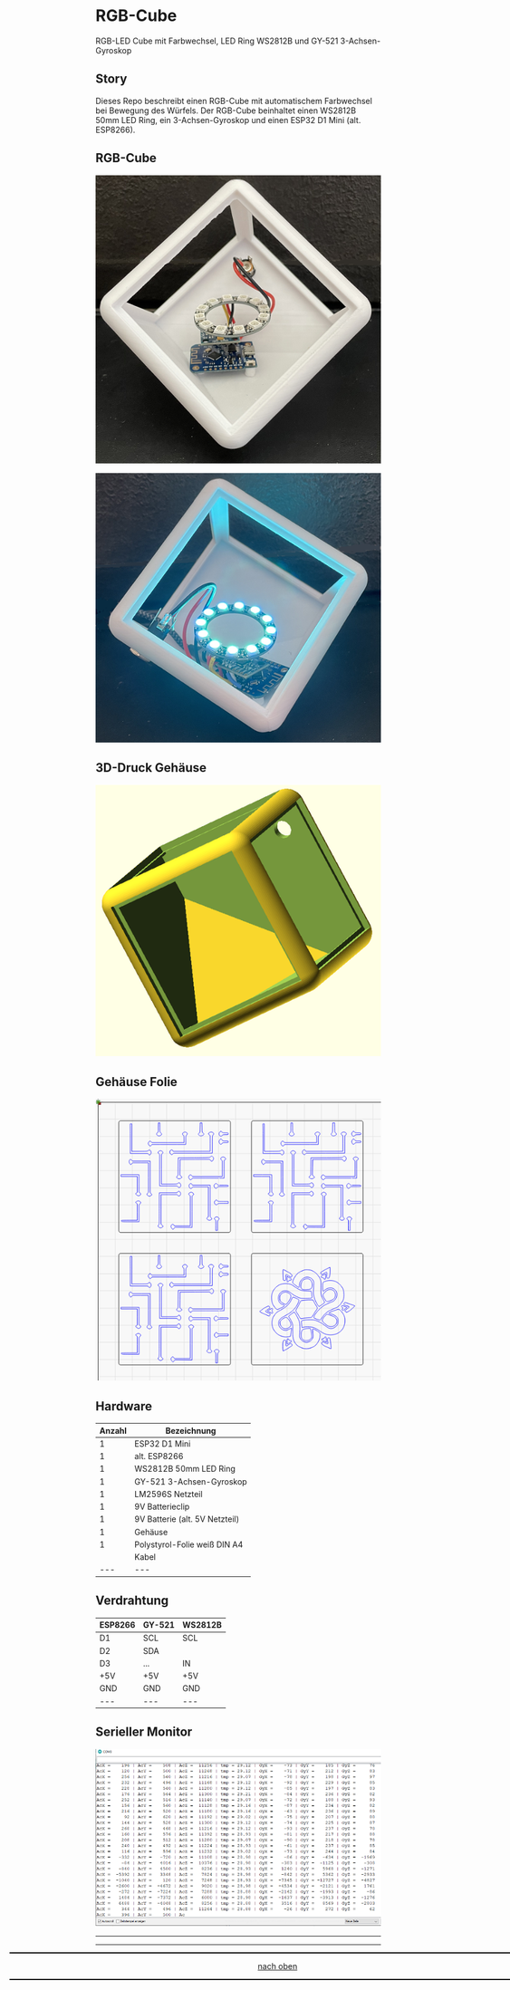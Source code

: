 <a name="oben"></a>

# RGB-Cube
RGB-LED Cube mit Farbwechsel, LED Ring WS2812B und GY-521 3-Achsen-Gyroskop

## Story
Dieses Repo beschreibt einen RGB-Cube mit automatischem Farbwechsel bei Bewegung des Würfels. Der RGB-Cube beinhaltet einen WS2812B 50mm LED Ring, ein  3-Achsen-Gyroskop und einen ESP32 D1 Mini (alt. ESP8266).

## RGB-Cube
![Bild](pic/RGB-Cube2.png)

![Bild](pic/RGB-Cube3.png)


## 3D-Druck Gehäuse
![Bild](pic/RGB-Cube.png)

## Gehäuse Folie
![Bild](pic/Folie.png)


## Hardware

| Anzahl | Bezeichnung | 
| -------- | -------- | 
|  1 |  ESP32 D1 Mini  |
|  1 |  alt. ESP8266 |
| 1  | WS2812B 50mm LED Ring   |
|  1 |  GY-521 3-Achsen-Gyroskop  |
|  1 | LM2596S Netzteil   |
|  1 | 9V Batterieclip   |
|  1 | 9V Batterie (alt. 5V Netzteil) |
|  1 |   Gehäuse |
|  1 |   Polystyrol-Folie weiß DIN A4 |
|   |   Kabel |
| ---  | ---   |


## Verdrahtung

| ESP8266 | GY-521 | WS2812B | 
| -------- | -------- | --- |
|  D1 |  SCL   | SCL  |
|  D2 |  SDA | | SDA |
| D3  | ...  | IN |
|  +5V  |  +5V  | +5V |
|  GND | GND   | GND  |
|  --- | ---  | --- |


## Serieller Monitor

![Bild](pic/sm_gyrtest.png)


---

<div style="position:absolute; left:2cm; ">   
<ol class="breadcrumb" style="border-top: 2px solid black;border-bottom:2px solid black; height: 45px; width: 900px;"> <p align="center"><a href="#oben">nach oben</a></p></ol>
</div>  

---

